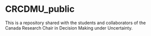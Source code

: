 # CRCDMU_public
 
This is a repository shared with the students and collaborators of the Canada Research Chair in Decision Making under Uncertainty.
